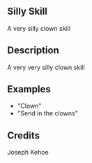 ## Silly Skill
A very silly clown skill

## Description
A very very silly clown skill

## Examples
 - "Clown"
 - "Send in the clowns"


## Credits
Joseph Kehoe


